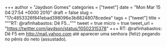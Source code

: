 
+++
author = "Jaydson Gomes"
categories = ["tweet"]
date = "Mon Mar 15 04:27:54 +0000 2010"
draft = false
slug = "17c4853326f841ebad398096e3b88248078cedea"
tags = ["tweet"]
title = """RT: @rafinhabastos: Dê F5..."""
tweet = true
micro = true
tweet_url = "https://twitter.com/jaydson/status/10502315378"
+++
RT: @rafinhabastos: Dê F5 em http://mail.yahoo.com até aparecer uma senhora (feliz) pegando no pênis do neto (assustado).

